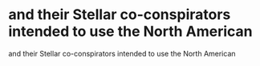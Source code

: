 # and their Stellar co-conspirators intended to use the North American

and their Stellar co-conspirators intended to use the North American